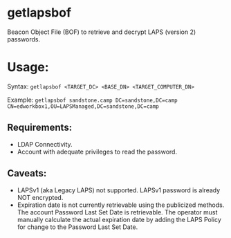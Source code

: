 # getlapsbof

Beacon Object File (BOF) to retrieve and decrypt LAPS (version 2) passwords.

# Usage:
Syntax: `getlapsbof <TARGET_DC> <BASE_DN> <TARGET_COMPUTER_DN>`

Example: `getlapsbof sandstone.camp DC=sandstone,DC=camp CN=edworkbox1,OU=LAPSManaged,DC=sandstone,DC=camp`


<picture will go here>

## Requirements:
- LDAP Connectivity.
- Account with adequate privileges to read the password.

## Caveats:
- LAPSv1 (aka Legacy LAPS) not supported. LAPSv1 password is already NOT encrypted.
- Expiration date is not currently retrievable using the publicized methods. The account Password Last Set Date is retrievable.
The operator must manually calculate the actual expiration date by adding the LAPS Policy for change to the Password Last Set Date.


